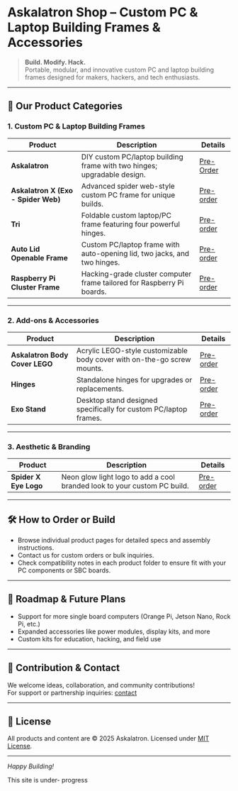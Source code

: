 # Askalatron Shop – Custom PC & Laptop Building Frames & Accessories

> **Build. Modify. Hack.**  
> Portable, modular, and innovative custom PC and laptop building frames designed for makers, hackers, and tech enthusiasts.

---

## 🚀 Our Product Categories

### 1. Custom PC & Laptop Building Frames

| Product | Description | Details |
|---------|-------------|---------|
| **Askalatron** | DIY custom PC/laptop building frame with two hinges; upgradable design. |[Pre-Order](https://github.com/Nilotpal-Hajong/NCX--Ultimate-DIY-Hack-PC/blob/main/Shop/Products/Askalatron/Askalatron-readme.md)|
| **Askalatron X (Exo - Spider Web)** | Advanced spider web-style custom PC frame for unique builds. | [Pre-order](https://github.com/Nilotpal-Hajong/NCX--Ultimate-DIY-Hack-PC/blob/main/Shop/Products/Askalatron-X-spider/X-spider-README.md) |
| **Tri** | Foldable custom laptop/PC frame featuring four powerful hinges. | [Pre-order](https://github.com/Nilotpal-Hajong/NCX--Ultimate-DIY-Hack-PC/blob/main/Shop/Products/Tri-Foldable-Frame/Tri-Foldable-Frame-README.md) |
| **Auto Lid Openable Frame** | Custom PC/laptop frame with auto-opening lid, two jacks, and two hinges. | [Pre-order](https://github.com/Nilotpal-Hajong/NCX--Ultimate-DIY-Hack-PC/blob/main/Shop/Products/Auto-lid-Frame/Auto-lid-README.md) |
| **Raspberry Pi Cluster Frame** | Hacking-grade cluster computer frame tailored for Raspberry Pi boards. | [Pre-order](https://github.com/Nilotpal-Hajong/NCX--Ultimate-DIY-Hack-PC/blob/main/Shop/Products/Pi-Cluster-PC/Pi-Cluster-PC-README.md) |

---

### 2. Add-ons & Accessories

| Product | Description | Details |
|---------|-------------|---------|
| **Askalatron Body Cover LEGO** | Acrylic LEGO-style customizable body cover with on-the-go screw mounts. | [Pre-order](https://github.com/Nilotpal-Hajong/NCX--Ultimate-DIY-Hack-PC/blob/main/) |
| **Hinges** | Standalone hinges for upgrades or replacements. | [Pre-order](https://github.com/Nilotpal-Hajong/NCX--Ultimate-DIY-Hack-PC/blob/main/) |
| **Exo Stand** | Desktop stand designed specifically for custom PC/laptop frames. | [Pre-order](https://github.com/Nilotpal-Hajong/NCX--Ultimate-DIY-Hack-PC/blob/main/) |

---

### 3. Aesthetic & Branding

| Product | Description | Details |
|---------|-------------|---------|
| **Spider X Eye Logo** | Neon glow light logo to add a cool branded look to your custom PC build. | [Pre-order](https://github.com/Nilotpal-Hajong/NCX--Ultimate-DIY-Hack-PC/blob/main/) |

---

## 🛠️ How to Order or Build

- Browse individual product pages for detailed specs and assembly instructions.  
- Contact us for custom orders or bulk inquiries.  
- Check compatibility notes in each product folder to ensure fit with your PC components or SBC boards.

---

## 🔮 Roadmap & Future Plans

- Support for more single board computers (Orange Pi, Jetson Nano, Rock Pi, etc.)  
- Expanded accessories like power modules, display kits, and more  
- Custom kits for education, hacking, and field use

---

## 🤝 Contribution & Contact

We welcome ideas, collaboration, and community contributions!  
For support or partnership inquiries: [contact](mailto:askalatron@gmail.com)

---

## 📄 License

All products and content are © 2025 Askalatron. Licensed under [MIT License](./LICENSE).

---

*Happy Building!*

This site is under- progress 
